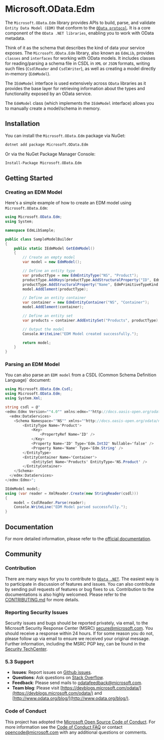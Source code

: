 # Microsoft.OData.Edm

The `Microsoft.OData.Edm` library provides APIs to build, parse, and validate `Entity Data Model (EDM)` that conform to the [`OData protocol`](https://www.odata.org/documentation/). It is a core component of the `OData .NET libraries`, enabling you to work with OData metadata.

Think of it as the schema that describes the kind of data your service exposes. The `Microsoft.OData.Edm` library, also known as `EdmLib`, provides `classes` and `interfaces` for working with OData models. It includes classes for reading/parsing a schema file in CSDL in `XML` or `JSON` formats, writing such files (`CsdlReader` and `CsdlWriter`), as well as creating a model directly in-memory (`EdmModel`).

The `IEdmModel` interface is used extensively across `OData` libraries as it provides the base layer for retrieving information about the types and functionality exposed by an OData service.

The `EdmModel` class (which implements the `IEdmModel` interface) allows you to manually create a model/schema in memory.

## Installation

You can install the `Microsoft.OData.Edm` package via NuGet:

```sh
dotnet add package Microsoft.OData.Edm
```

Or via the NuGet Package Manager Console:

```sh
Install-Package Microsoft.OData.Edm
```

## Getting Started

### Creating an EDM Model

Here's a simple example of how to create an EDM model using `Microsoft.OData.Edm`:

```csharp
using Microsoft.OData.Edm;
using System;

namespace EdmLibSample;

public class SampleModelBuilder
{
    public static IEdmModel GetEdmModel()
    {
        // Create an empty model
        var model = new EdmModel();

        // Define an entity type
        var productType = new EdmEntityType("NS", "Product");
        productType.AddKeys(productType.AddStructuralProperty("ID", EdmPrimitiveTypeKind.Int32));
        productType.AddStructuralProperty("Name", EdmPrimitiveTypeKind.String);
        model.AddElement(productType);

        // Define an entity container
        var container = new EdmEntityContainer("NS", "Container");
        model.AddElement(container);

        // Define an entity set
        var products = container.AddEntitySet("Products", productType);

        // Output the model
        Console.WriteLine("EDM Model created successfully.");

        return model;
    }
}
```

### Parsing an EDM Model

You can also parse an `EDM model` from a CSDL (Common Schema Definition Language)` document:

```csharp
using Microsoft.OData.Edm.Csdl;
using Microsoft.OData.Edm;
using System.Xml;

string csdl = @"
<edmx:Edmx Version=""4.0"" xmlns:edmx=""http://docs.oasis-open.org/odata/ns/edmx"">
  <edmx:DataServices>
    <Schema Namespace=""NS"" xmlns=""http://docs.oasis-open.org/odata/ns/edm"">
        <EntityType Name='Product'>
            <Key>
                <PropertyRef Name='ID' />
            </Key>
            <Property Name='ID' Type='Edm.Int32' Nullable='false' />
            <Property Name='Name' Type='Edm.String' />
        </EntityType>
        <EntityContainer Name='Container'>
            <EntitySet Name='Products' EntityType='NS.Product' />
        </EntityContainer>
    </Schema>
  </edmx:DataServices>
</edmx:Edmx>";

IEdmModel model;
using (var reader = XmlReader.Create(new StringReader(csdl)))
{
    model = CsdlReader.Parse(reader);
    Console.WriteLine("EDM Model parsed successfully.");
}
```

## Documentation

For more detailed information, please refer to the [official documentation](https://learn.microsoft.com/odata/odatalib/edm/build-basic-model).

## Community

### Contribution

There are many ways for you to contribute to [`OData .NET`](https://github.com/OData/odata.net). The easiest way is to participate in discussion of features and issues. You can also contribute by sending pull requests of features or bug fixes to us. Contribution to the documentations is also highly welcomed. Please refer to the [CONTRIBUTING.md](https://github.com/OData/odata.net/blob/main/.github/CONTRIBUTING.md) for more details.

### Reporting Security Issues

Security issues and bugs should be reported privately, via email, to the Microsoft Security Response Center (MSRC) <secure@microsoft.com>. You should receive a response within 24 hours. If for some reason you do not, please follow up via email to ensure we received your original message. Further information, including the MSRC PGP key, can be found in the [Security TechCenter](https://www.microsoft.com/msrc/faqs-report-an-issue).

### 5.3 Support

- **Issues**: Report issues on [Github issues](https://github.com/OData/odata.net/issues).
- **Questions**: Ask questions on [Stack Overflow](http://stackoverflow.com/questions/ask?tags=odata).
- **Feedback**: Please send mails to [odatafeedback@microsoft.com](mailto:odatafeedback@microsoft.com).
- **Team blog**: Please visit [https://devblogs.microsoft.com/odata/](https://devblogs.microsoft.com/odata/) and [http://www.odata.org/blog/](http://www.odata.org/blog/).

### Code of Conduct

This project has adopted the [Microsoft Open Source Code of Conduct](https://opensource.microsoft.com/codeofconduct/). For more information see the [Code of Conduct FAQ](https://opensource.microsoft.com/codeofconduct/faq/) or contact [opencode@microsoft.com](mailto:opencode@microsoft.com) with any additional questions or comments.
